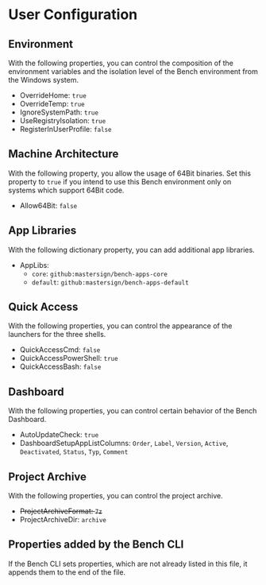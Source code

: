 ﻿# User Configuration

## Environment

With the following properties, you can control the composition of the environment variables and the isolation level of the Bench environment from the Windows system.

* OverrideHome: `true`
* OverrideTemp: `true`
* IgnoreSystemPath: `true`
* UseRegistryIsolation: `true`
* RegisterInUserProfile: `false`
<!-- * EnvironmentPath: `$HomeDir$\bin` -->
<!--
* Environment:
    + `MY_VAR`: `my custom value`
-->

## Machine Architecture

With the following property, you allow the usage of 64Bit binaries.
Set this property to `true` if you intend to use this Bench environment
only on systems which support 64Bit code.

* Allow64Bit: `false`

## App Libraries

With the following dictionary property, you can add additional app libraries.

* AppLibs:
    + `core`: `github:mastersign/bench-apps-core`
    + `default`: `github:mastersign/bench-apps-default`

## Quick Access

With the following properties, you can control the appearance of the launchers for the three shells.

* QuickAccessCmd: `false`
* QuickAccessPowerShell: `true`
* QuickAccessBash: `false`

## Dashboard

With the following properties, you can control certain behavior of the Bench Dashboard.

* AutoUpdateCheck: `true`
* DashboardSetupAppListColumns: `Order`, `Label`, `Version`, `Active`, `Deactivated`, `Status`, `Typ`, `Comment`

## Project Archive

With the following properties, you can control the project archive.

* ~~ProjectArchiveFormat: `7z`~~
* ProjectArchiveDir: `archive`

## Properties added by the Bench CLI

If the Bench CLI sets properties, which are not already listed in this file,
it appends them to the end of the file.

